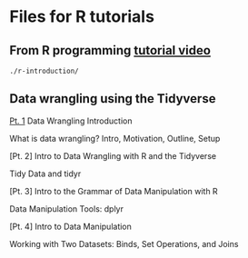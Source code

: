 # Files for R tutorials

## From R programming [tutorial video][100]

[100]: https://www.youtube.com/watch?v=_V8eKsto3Ug 

```
./r-introduction/
```

## Data wrangling using the Tidyverse

[Pt. 1][200] Data Wrangling Introduction

What is data wrangling? Intro, Motivation, Outline, Setup

[200]: https://www.youtube.com/watch?v=jOd65mR1zfw

[Pt. 2] Intro to Data Wrangling with R and the Tidyverse

Tidy Data and tidyr

[210]: https://www.youtube.com/watch?v=1ELALQlO-yM

[Pt. 3] Intro to the Grammar of Data Manipulation with R

Data Manipulation Tools: dplyr

[220]: https://www.youtube.com/watch?v=Zc_ufg4uW4U

[Pt. 4] Intro to Data Manipulation

Working with Two Datasets: Binds, Set Operations, and Joins

[230]: https://www.youtube.com/watch?v=AuBgYDCg1Cg
